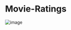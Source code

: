 # Movie-Ratings
![image](https://yt3.googleusercontent.com/y1TY4LGFlor9KEoAOKrWwvM2nYXca8g5CUP5iMJoqP_TRvEhgtRhN3zermC5UWiF93XZoR0E=s900-c-k-c0x00ffffff-no-rj)
